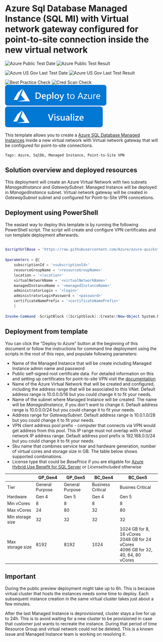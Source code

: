 # Azure Sql Database Managed Instance (SQL MI) with Virtual network gateway configured for point-to-site connection inside the new virtual network

![Azure Public Test Date](https://azurequickstartsservice.blob.core.windows.net/badges/201-sqlmi-new-vnet-w-point-to-site-vpn/PublicLastTestDate.svg)
![Azure Public Test Result](https://azurequickstartsservice.blob.core.windows.net/badges/201-sqlmi-new-vnet-w-point-to-site-vpn/PublicDeployment.svg)

![Azure US Gov Last Test Date](https://azurequickstartsservice.blob.core.windows.net/badges/201-sqlmi-new-vnet-w-point-to-site-vpn/FairfaxLastTestDate.svg)
![Azure US Gov Last Test Result](https://azurequickstartsservice.blob.core.windows.net/badges/201-sqlmi-new-vnet-w-point-to-site-vpn/FairfaxDeployment.svg)

![Best Practice Check](https://azurequickstartsservice.blob.core.windows.net/badges/201-sqlmi-new-vnet-w-point-to-site-vpn/BestPracticeResult.svg)
![Cred Scan Check](https://azurequickstartsservice.blob.core.windows.net/badges/201-sqlmi-new-vnet-w-point-to-site-vpn/CredScanResult.svg)
[![Deploy To Azure](https://raw.githubusercontent.com/Azure/azure-quickstart-templates/master/1-CONTRIBUTION-GUIDE/images/deploytoazure.svg?sanitize=true)](https://portal.azure.com/#create/Microsoft.Template/uri/https%3A%2F%2Fraw.githubusercontent.com%2FAzure%2Fazure-quickstart-templates%2Fmaster%2F201-sqlmi-new-vnet-w-point-to-site-vpn%2Fazuredeploy.json)
[![Visualize](https://raw.githubusercontent.com/Azure/azure-quickstart-templates/master/1-CONTRIBUTION-GUIDE/images/visualizebutton.svg?sanitize=true)](http://armviz.io/#/?load=https%3A%2F%2Fraw.githubusercontent.com%2FAzure%2Fazure-quickstart-templates%2Fmaster%2F201-sqlmi-new-vnet-w-point-to-site-vpn%2Fazuredeploy.json)

This template allows you to create a
[Azure SQL Database Managed Instances](https://docs.microsoft.com/en-us/azure/sql-database/sql-database-managed-instance)
inside a new virtual network with Virtual network gateway that will be
configured for point-to-site connections.

`Tags: Azure, SqlDb, Managed Instance, Point-to-Site VPN`

## Solution overview and deployed resources

This deployment will create an Azure Virtual Network with two subnets
_ManagedInstance_ and _GatewaySubnet_. Managed Instance will be deployed in
_ManagedInstance_ subnet. Virtual network gateway will be created in
_GatewaySubnet_ subnet and configured for Point-to-Site VPN conncetions.

## Deployment using PowerShell

The easiast way to deploy this template is by running the following PowerShell
script. The script will create and configure VPN certificates and run template
deployment afterwards.

```powershell

$scriptUrlBase = 'https://raw.githubusercontent.com/Azure/azure-quickstart-templates/master/201-sqlmi-new-vnet-w-point-to-site-vpn'

$parameters = @{
    subscriptionId = '<subscriptionId>'
    resourceGroupName = '<resourceGroupName>'
    location = '<location>'
    virtualNetworkName = '<virtualNetworkName>'
    managedInstanceName = '<managedInstanceName>'
    administratorLogin = '<login>'
    administratorLoginPassword = '<password>'
    certificateNamePrefix = '<certificateNamePrefix>'
    }

Invoke-Command -ScriptBlock ([Scriptblock]::Create((New-Object System.Net.WebClient).DownloadString($scriptUrlBase+'/scripts/deploy.ps1'))) -ArgumentList $parameters, $scriptUrlBase

```

## Deployment from template

You can click the "Deploy to Azure" button at the beginning of this document or
follow the instructions for command line deployment using the scripts in the
root of this repo, and populate following parameters:

- Name of the Managed Instance that will be create including Managed Instance
  admin name and password
- Public self-signed root certificate data. For detailed information on this and
  setting up certificates for point-to-site VPN visit the
  [documentation](https://docs.microsoft.com/en-us/azure/vpn-gateway/vpn-gateway-certificates-point-to-site)
- Name of the Azure Virtual Network that will be created and configured,
  including the address range that will be associated to this VNet. Default
  address range is 10.0.0.0/16 but you could change it to fit your needs.
- Name of the subnet where Managed Instance will be created. The name will be
  _ManagedInstance_, if you don't want to change it. Default address range is
  10.0.0.0/24 but you could change it to fit your needs.
- Address range for _GatewaySubnet_. Default address range is 10.0.1.0/28 but
  you could change it to fit your needs.
- VPN client address pool prefix - computer that connects via VPN would get
  address from this pool. This IP range must not overlap with virtual network IP
  address range. Default address pool prefix is 192.168.0.0/24 but you could
  change it to fit your needs.
- Sku name that combines service tear and hardware generation, number of virtual
  cores and storage size in GB. The table below shows supported combinations.
- License type that could be _BasePrice_ if you are eligable for
  [Azure Hybrid Use Benefit for SQL Server](https://azure.microsoft.com/en-us/pricing/hybrid-benefit/)
  or _LicenseIncluded_ otherwise

|                  | GP_Gen4         | GP_Gen5         | BC_Gen4           | BC_Gen5                                                                                  |
| ---------------- | --------------- | --------------- | ----------------- | ---------------------------------------------------------------------------------------- |
| Tier             | General Purpose | General Purpose | Business Critical | Busines Critical                                                                         |
| Hardware         | Gen 4           | Gen 5           | Gen 4             | Gen 5                                                                                    |
| Min vCores       | 8               | 8               | 8                 | 8                                                                                        |
| Max vCores       | 24              | 80              | 32                | 80                                                                                       |
| Min storage size | 32              | 32              | 32                | 32                                                                                       |
| Max storage size | 8192            | 8192            | 1024              | 1024 GB for 8, 16 vCores<br/>2048 GB for 24 vCores<br/>4096 GB for 32, 40, 64, 80 vCores |

## Important

During the public preview deployment might take up to 6h. This is because
virtual cluster that hosts the instances needs some time to deploy. Each
subsequent instance creation in the same virtual cluster takes just about a few
minutes.

After the last Managed Instance is deprovisioned, cluster stays a live for up to
24h. This is to avoid waiting for a new cluster to be provisioned in case that
customer just wants to recreate the instance. During that period of time
Resource Group and virtual network could not be deleted. This is a known issue
and Managed Instance team is working on resolving it.
